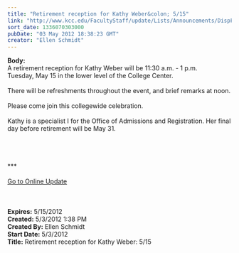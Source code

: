 ```yaml
---
title: "Retirement reception for Kathy Weber&colon; 5/15"
link: "http://www.kcc.edu/FacultyStaff/update/Lists/Announcements/DispForm.aspx?ID=698"
sort_date: 1336070303000
pubDate: "03 May 2012 18:38:23 GMT"
creator: "Ellen Schmidt"
---
```


<div><b>Body:</b> <div class="ExternalClassBD26DD8FF6684F789272EE20A8CB7296">
<div>A retirement reception for Kathy Weber will be 11:30 a.m. - 1 p.m. Tuesday, May 15 in the lower level of the College Center. </div>
<div><br />There will be refreshments throughout the event, and brief remarks at noon. </div>
<div> </div>
<div>Please come join this collegewide celebration. </div>
<div> </div>
<div>Kathy is a specialist I for the Office of Admissions and Registration. Her final day before retirement will be May 31.</div>
<div> </div>
<div> </div>
<div> </div>
<div> </div>
<div>***<br /> <br /><a href="/FacultyStaff/update/Pages/dailyupdate.aspx">Go to Online Update</a> 
<div> </div><br /> <br /></div></div></div>
<div><b>Expires:</b> 5/15/2012</div>
<div><b>Created:</b> 5/3/2012 1:38 PM</div>
<div><b>Created By:</b> Ellen Schmidt</div>
<div><b>Start Date:</b> 5/3/2012</div>
<div><b>Title:</b> Retirement reception for Kathy Weber: 5/15</div>
